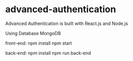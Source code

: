 # advanced-authentication
Advanced Authentication is built with React.js and Node.js

Using Database MongoDB

front-end:
npm install
npm start

back-end:
npm install
npm run back-end
